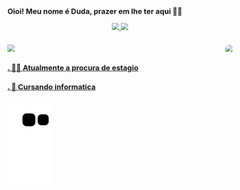 ### Oioi! Meu nome é Duda, prazer em lhe ter aqui ✌🏾

  <div align="center">
    <a href="https://github.com/MariaEduardaBernardo">
    <img height="180em" src="https://github-readme-stats.vercel.app/api?username=MariaEduardaBernardo&show_icons=true&theme=cobalt&include_all_commits=true&count_private=true"/>
    <img height="160em" src="https://github-readme-stats.vercel.app/api/top-langs/?username=MariaEduardaBernardo&layout=compact&langs_count=7&theme=cobalt"/>
 </div>
  
  ##
  
 <div>
  <a href="https://www.linkedin.com/in/maria-eduarda-3a5603141/"><img src="https://img.shields.io/badge/LinkedIn-0077B5?style=for-the-badge&logo=linkedin&logoColor=white">
      <img align="right" height="160" style="border-radius:50px;" src="https://media.discordapp.net/attachments/937718324811423824/938561531283648563/download20220100191537.png?width=422&height=422">
 </div>
 
<div>
  <h3> . 🏃🏽 Atualmente a procura de estagio</h3>
  <h3> . 🌱 Cursando informatica </h3>

   ![Snake animation](https://github.com/MariaEduardaBernardo/MariaEduardaBernardo/blob/output/github-contribution-grid-snake.svg)
 
</div>

